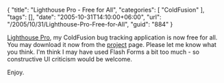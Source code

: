 {
	"title": "Lighthouse Pro - Free for All",
	"categories": [
		"ColdFusion"
	],
	"tags": [],
	"date": "2005-10-31T14:10:00+06:00",
	"url": "/2005/10/31/Lighthouse-Pro-Free-for-All",
	"guid": "884"
}

<a href="http://lighthousepro.riaforge.org">Lighthouse Pro</a>, my ColdFusion bug tracking application is now free for all. You may download it now from the <a href="http://lighthousepro.riaforge.org">project</a> page. Please let me know what you think. I'm think I may have used Flash Forms a bit too much - so constructive UI criticism would be welcome.

Enjoy.